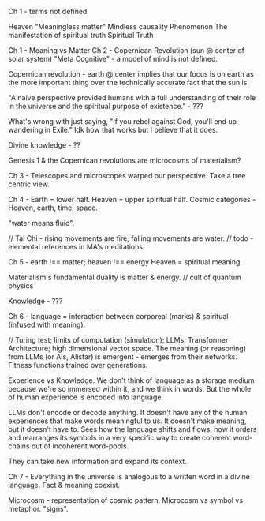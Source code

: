 Ch 1 - terms not defined

Heaven
"Meaningless matter"
Mindless causality
Phenomenon
The manifestation of spiritual truth
Spiritual
Truth


Ch 1 - Meaning vs Matter
Ch 2 - Copernican Revolution (sun @ center of solar system)
"Meta Cognitive" - a model of mind is not defined.

Copernican revolution - earth @ center implies that our focus is on earth as the more important thing over the technically accurate fact that the sun is.

"A naive perspective provided humans with a full understanding of their role in the universe and the spiritual purpose of existence." - ???

What's wrong with just saying, "If you rebel against God, you'll end up wandering in Exile." Idk how that works but I believe that it does.

Divine knowledge - ??

Genesis 1 & the Copernican revolutions are microcosms of materialism?

Ch 3 - Telescopes and microscopes warped our perspective. Take a tree centric view.

Ch 4 - Earth = lower half. Heaven = upper spiritual half.
Cosmic categories - Heaven, earth, time, space.

"water means fluid".

// Tai Chi - rising movements are fire; falling movements are water.
// todo - elemental references in MA's meditations.
 
 Ch 5 - earth !== matter; heaven !== energy
Heaven = spiritual meaning.

Materialism's fundamental duality is matter & energy.
// cult of quantum physics

Knowledge - ???

Ch 6 - language = interaction between corporeal (marks) & spiritual (infused with meaning).

// Turing test; limits of computation (simulation); 
LLMs; Transformer Architecture; high dimensional vector space.
The meaning (or reasoning) from LLMs (or AIs, Alistar) is emergent - emerges from their networks.
Fitness functions trained over generations.

Experience vs Knowledge.
We don't think of language as a storage medium because we're so immersed within it, and we think in words. But the whole of human experience is encoded into language.

LLMs don't encode or decode anything.
It doesn't have any of the human experiences that make words meaningful to us. It doesn't make meaning, but it doesn't have to.
Sees how the language shifts and flows, how it orders and rearranges its symbols in a very specific way to create coherent word-chains out of incoherent word-pools.

They can take new information and expand its context.

Ch 7 - Everything in the universe is analogous to a written word in a divine language.
Fact & meaning coexist.

Microcosm - representation of cosmic pattern.
Microcosm vs symbol vs metaphor.
"signs".
